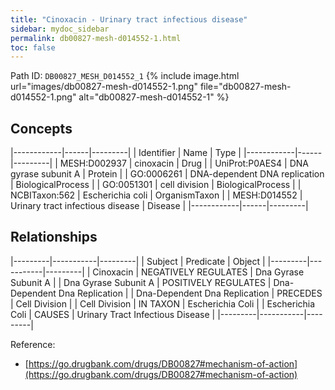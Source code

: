 ```yaml
---
title: "Cinoxacin - Urinary tract infectious disease"
sidebar: mydoc_sidebar
permalink: db00827-mesh-d014552-1.html
toc: false 
---
```



Path ID: `DB00827_MESH_D014552_1`
{% include image.html url="images/db00827-mesh-d014552-1.png" file="db00827-mesh-d014552-1.png" alt="db00827-mesh-d014552-1" %}

## Concepts

|------------|------|---------|
| Identifier | Name | Type    |
|------------|------|---------|
| MESH:D002937 | cinoxacin | Drug |
| UniProt:P0AES4 | DNA gyrase subunit A | Protein |
| GO:0006261 | DNA-dependent DNA replication | BiologicalProcess |
| GO:0051301 | cell division | BiologicalProcess |
| NCBITaxon:562 | Escherichia coli | OrganismTaxon |
| MESH:D014552 | Urinary tract infectious disease | Disease |
|------------|------|---------|

## Relationships

|---------|-----------|---------|
| Subject | Predicate | Object  |
|---------|-----------|---------|
| Cinoxacin | NEGATIVELY REGULATES | Dna Gyrase Subunit A |
| Dna Gyrase Subunit A | POSITIVELY REGULATES | Dna-Dependent Dna Replication |
| Dna-Dependent Dna Replication | PRECEDES | Cell Division |
| Cell Division | IN TAXON | Escherichia Coli |
| Escherichia Coli | CAUSES | Urinary Tract Infectious Disease |
|---------|-----------|---------|

Reference: 
  - [https://go.drugbank.com/drugs/DB00827#mechanism-of-action](https://go.drugbank.com/drugs/DB00827#mechanism-of-action)
